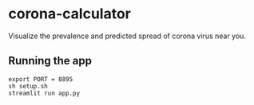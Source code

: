 # corona-calculator
Visualize the prevalence and predicted spread of corona virus near you.

## Running the app
```
export PORT = 8895
sh setup.sh
streamlit run app.py
```